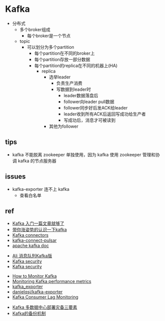 # Kafka

+ 分布式    
    + 多个broker组成
        + 每个broker是一个节点
    + topic
        + 可以划分为多个partition
            + 每个partition在不同的broker上
            + 每个partition存放一部分数据
            + 每个partition的replica在不同的机器上(HA)
                + replica
                    + 选举leader
                        + 负责生产消费
                        + 写数据到leader时
                            + leader数据落盘后
                            + follower向leader pull数据
                            + follower同步好后发ACK给leader
                            + leader收到所有ACK后返回写成功给生产者
                            + 写成功后，消息才可被读到
                    + 其他为follower




## tips

+ kafka 不能脱离 zookeeper 单独使用，因为 kafka 使用 zookeeper 管理和协调 kafka 的节点服务器

## issues
+ kafka-exporter 连不上 kafka
    + 查看白名单

## ref
+ [Kafka 入门一篇文章就够了](https://juejin.im/post/5ddf5659518825782d599641)
+ [带你涨姿势的认识一下kafka](https://mp.weixin.qq.com/s?__biz=MzU2NDg0OTgyMA==&mid=2247484570&idx=1&sn=1ad1c96bc7d47b88e976cbd045baf7d7&chksm=fc45f969cb32707f882c52d7434b2c0bf2ccbbc2cd854e1dc5c203deb8ae9c1831cf216e8bad&token=674527772&lang=zh_CN#rd)
+ [Kafka connectors](https://www.confluent.io/hub/) 
+ [kafka-connect-pulsar](https://www.confluent.io/hub/riferrei/kafka-connect-pulsar)
+ [apache kafka doc](https://kafka.apache.org/documentation/)
<!-- Kafka -->
+ [Ali 消息队列Kafka版](https://help.aliyun.com/document_detail/68151.html?spm=5176.167616.1288903.btn3.118d5a1cuvUlA7)
+ [Kafka security](https://docs.confluent.io/3.0.0/kafka/security.html)
+ [Kafka security](http://kafka.apache.org/documentation.html#security_overview)
<!-- monitor -->
+ [How to Monitor Kafka](https://blog.serverdensity.com/how-to-monitor-kafka/?spm=a2c4g.11186623.2.10.5c266b04cFWFdb)
+ [Monitoring Kafka performance metrics](https://www.datadoghq.com/blog/monitoring-kafka-performance-metrics/?spm=a2c4g.11186623.2.11.5c266b04cFWFdb)
+ [kafka_exporter](https://github.com/danielqsj/kafka_exporter)
+ [danielqsj/kafka-exporter](https://hub.docker.com/r/danielqsj/kafka-exporter)
+ [Kafka Consumer Lag Monitoring](https://sematext.com/blog/kafka-consumer-lag-offsets-monitoring/)
<!-- backup -->
+ [Kafka 多数据中心部署灾备三要素](https://www.infoq.cn/article/vE2SyMz7sRSATS*BRP1d)
+ [Kafka的备份机制](https://blog.csdn.net/qq_34796981/article/details/80820302)